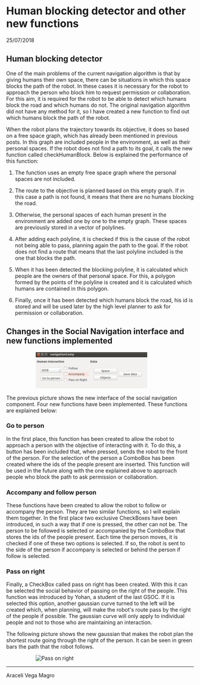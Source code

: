 
# Human blocking detector and other new functions

25/07/2018


## Human blocking detector

One of the main problems of the current navigation algorithm is that by giving humans their own space, there can be situations in which this space blocks the path of the robot.  In these cases it is necessary for the robot to approach the person who block him to request permission or collaboration. For this aim, it is required for the robot to be able to detect which humans block the road and which humans do not. The original navigation algorithm did not have any method for it, so I have created a new function to find out which humans block the path of the robot.

When the robot plans the trajectory towards its objective, it does so based on a free space graph, which has already been mentioned in previous posts. In this graph are included people in the environment, as well as their personal spaces. If the robot does not find a path to its goal, it calls the new function called checkHumanBlock. Below is explained the performance of this function:

1. The function uses an empty free space graph where the personal spaces are not included.

2. The route to the objective is planned based on this empty graph. If in this case a path is not found, it means that there are no humans blocking the road.

3. Otherwise, the personal spaces of each human  present in the environment are added one by one to the empty graph. These spaces are previously stored in a vector of polylines.

4. After adding each polyline, it is checked if this is the cause of the robot not being able to pass, planning again the path to the goal. If the robot does not find a route that means that the last polyline included is the one that blocks the path.

5. When it has been detected the blocking polyline, it is calculated which people are the owners of that personal space. For this, a polygon formed by the points of the polyline is created and it is calculated which humans are contained in this polygon. 

6. Finally, once it has been detected which humans block the road, his id is stored and will be used later by the high level planner to ask for permission or collaboration.


## Changes in the Social Navigation interface and new functions implemented

&nbsp; &nbsp; &nbsp; &nbsp; &nbsp;  &nbsp; &nbsp; &nbsp; &nbsp; &nbsp; ![New interface](pictures/interfaz.png) 

The previous picture shows the new interface of the social navigation component. Four new functions have been implemented. These functions are explained below:

### Go to person

In the first place, this function has been created to allow the robot to approach a person with the objective of interacting with it. To do this, a button has been included that, when pressed, sends the robot to the front of the person. For the selection of the person a ComboBox has been created where the ids of the people present are inserted. This function will be used in the future along with the one explained above to approach people who block the path to ask permission or collaboration.

### Accompany and follow person

These functions have been created to allow the robot to follow or accompany the person. They are two similar functions, so I will explain them together. In the first place two exclusive CheckBoxes have been introduced, in such a way that if one is pressed, the other can not be. The person to be followed is selected or accompanied by the ComboBox that stores the ids of the people present. Each time the person moves, it is checked if one of these two options is selected. If so, the robot is sent to the side of the person if  accompany is selected or behind the person if follow is selected.

### Pass on right

Finally, a CheckBox called pass on right has been created. With this it can be selected the social behavior of passing on the right of the people. This function was introduced by Yohan, a student of the last GSOC. If it is selected this option, another gaussian curve turned to the left will be created which, when planning, will make the robot's route pass by the right of the people if possible. The gaussian curve will only apply to individual people and not to those who are maintaining an interaction. 

The following picture shows the new gaussian that makes the robot plan the shortest route going through the right of the person. It can be seen in green bars the path that the robot follows.

&nbsp; &nbsp; &nbsp; &nbsp; &nbsp;  &nbsp; &nbsp; &nbsp; &nbsp; &nbsp; ![Pass on right](pictures/post5_por.png) 

* * *
Araceli Vega Magro
